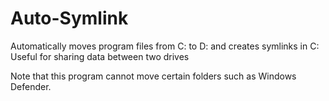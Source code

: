 # Auto-Symlink
Automatically moves program files from C: to D: and creates symlinks in C:
Useful for sharing data between two drives

Note that this program cannot move certain folders such as Windows Defender.
